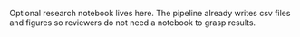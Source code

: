 Optional research notebook lives here. The pipeline already writes csv files and figures so reviewers do not need a notebook to grasp results.
